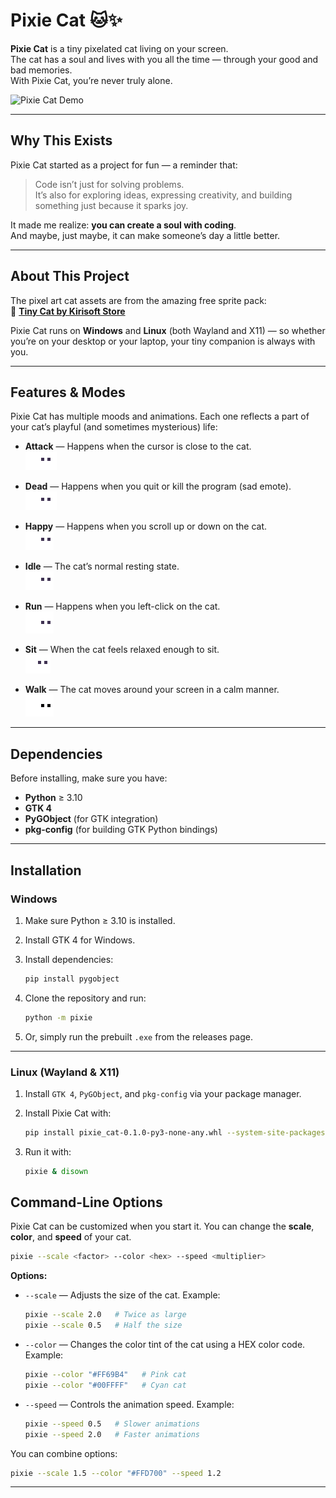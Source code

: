 # Pixie Cat 🐱✨

**Pixie Cat** is a tiny pixelated cat living on your screen.  
The cat has a soul and lives with you all the time — through your good and bad memories.  
With Pixie Cat, you’re never truly alone.

![Pixie Cat Demo](https://github.com/moeinEN/Pixie-Cat/blob/main/demo/demo.gif)

---

## Why This Exists

Pixie Cat started as a project for fun — a reminder that:

> Code isn’t just for solving problems.  
> It’s also for exploring ideas, expressing creativity, and building something just because it sparks joy.

It made me realize: **you can create a soul with coding**.  
And maybe, just maybe, it can make someone’s day a little better.

---

## About This Project

The pixel art cat assets are from the amazing free sprite pack:  
🎨 **[Tiny Cat by Kirisoft Store](https://kirisoft-store.itch.io/free-tiny-cat-with-all-animations)**

Pixie Cat runs on **Windows** and **Linux** (both Wayland and X11) — so whether you’re on your desktop or your laptop, your tiny companion is always with you.

---

## Features & Modes

Pixie Cat has multiple moods and animations. Each one reflects a part of your cat’s playful (and sometimes mysterious) life:

- **Attack** — Happens when the cursor is close to the cat.  
  ![Attack](https://github.com/moeinEN/Pixie-Cat/blob/main/demo/attack.gif)

- **Dead** — Happens when you quit or kill the program (sad emote).  
  ![Dead](https://github.com/moeinEN/Pixie-Cat/blob/main/demo/dead.gif)

- **Happy** — Happens when you scroll up or down on the cat.  
  ![Happy](https://github.com/moeinEN/Pixie-Cat/blob/main/demo/happy.gif)

- **Idle** — The cat’s normal resting state.  
  ![Idle](https://github.com/moeinEN/Pixie-Cat/blob/main/demo/idle.gif)

- **Run** — Happens when you left-click on the cat.  
  ![Run](https://github.com/moeinEN/Pixie-Cat/blob/main/demo/run.gif)

- **Sit** — When the cat feels relaxed enough to sit.  
  ![Sit](https://github.com/moeinEN/Pixie-Cat/blob/main/demo/sit.gif)

- **Walk** — The cat moves around your screen in a calm manner.  
  ![Walk](https://github.com/moeinEN/Pixie-Cat/blob/main/demo/walk.gif)

---

## Dependencies

Before installing, make sure you have:

- **Python** ≥ 3.10  
- **GTK 4**  
- **PyGObject** (for GTK integration)  
- **pkg-config** (for building GTK Python bindings)  

---

## Installation

### Windows
1. Make sure Python ≥ 3.10 is installed.  
2. Install GTK 4 for Windows.  
3. Install dependencies:  
   ```bash
   pip install pygobject
   ```

4. Clone the repository and run:

   ```bash
   python -m pixie
   ```
5. Or, simply run the prebuilt `.exe` from the releases page.

---

### Linux (Wayland & X11)

1. Install `GTK 4`, `PyGObject`, and `pkg-config` via your package manager.
2. Install Pixie Cat with:

   ```bash
   pip install pixie_cat-0.1.0-py3-none-any.whl --system-site-packages
   ```
3. Run it with:

   ```bash
   pixie & disown
   ```

## Command-Line Options

Pixie Cat can be customized when you start it. You can change the **scale**, **color**, and **speed** of your cat.

```bash
pixie --scale <factor> --color <hex> --speed <multiplier>
```

**Options:**

* `--scale` — Adjusts the size of the cat.
  Example:

  ```bash
  pixie --scale 2.0   # Twice as large
  pixie --scale 0.5   # Half the size
  ```

* `--color` — Changes the color tint of the cat using a HEX color code.
  Example:

  ```bash
  pixie --color "#FF69B4"   # Pink cat
  pixie --color "#00FFFF"   # Cyan cat
  ```

* `--speed` — Controls the animation speed.
  Example:

  ```bash
  pixie --speed 0.5   # Slower animations
  pixie --speed 2.0   # Faster animations
  ```

You can combine options:

```bash
pixie --scale 1.5 --color "#FFD700" --speed 1.2
```

---
